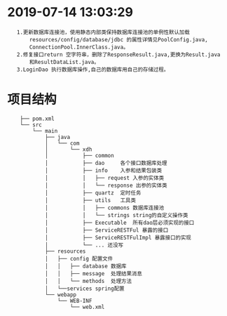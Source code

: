 # 2019-07-14 13:03:29
       1.更新数据库连接池，使用静态内部类保持数据库连接池的单例性默认加载
           resources/config/database/jdbc 的属性详情见PoolConfig.java,
           ConnectionPool.InnerClass.java。
       2.修复接口return 空字符串，删除了ResponseResult.java,更换为Result.java
           和ResultDataList.java。
       3.LoginDao 执行数据库操作,自己的数据库用自己的存储过程。
       
       
# 项目结构

        ├── pom.xml  
        └── src  
            └── main  
                ├── java  
                │   └── com
                │       └── xdh
                │           ├── common
                │           ├── dao     各个接口数据库处理
                │           ├── info    入参和结果包装类
                │           │   ├── request 入参的实体类
                │           │   └── response 出参的实体类
                │           ├── quartz  定时任务
                │           ├── utils   工具类
                │           │   ├── commons 数据库连接池
                │           │   └── strings string的自定义操作类
                │           ├── Executable  所有dao层必须实现的接口
                │           ├── ServiceRESTFul 暴露的接口
                │           ├── ServiceRESTFulImpl 暴露接口的实现
                │           └── ... 还没写  
                ├── resources
                │   ├── config 配置文件
                │   │   ├── database 数据库
                │   │   ├── message  处理结果消息
                │   │   └── methods  处理方法
                │   └──services spring配置
                └── webapp
                    └── WEB-INF
                        └── web.xml 




